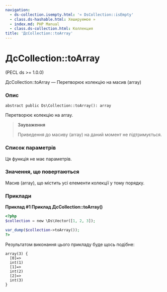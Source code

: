 ```yaml
---
navigation:
  - ds-collection.isempty.html: '« DsCollection::isEmpty'
  - class.ds-hashable.html: Хешируемое »
  - index.md: PHP Manual
  - class.ds-collection.html: Коллекция
title: 'ДсCollection::toArray'
---
```

# ДсCollection::toArray

(PECL ds >= 1.0.0)

ДсCollection::toArray — Перетворює колекцію на масив (array)

### Опис

```methodsynopsis
abstract public Ds\Collection::toArray(): array
```

Перетворює колекцію на array.

> **Зауваження**
> 
> Приведення до масиву (array) на даний момент не підтримується.

### Список параметрів

Ця функція не має параметрів.

### Значення, що повертаються

Масив (array), що містить усі елементи колекції у тому порядку.

### Приклади

**Приклад #1 Приклад **ДсCollection::toArray()****

```php
<?php
$collection = new \Ds\Vector([1, 2, 3]);

var_dump($collection->toArray());
?>
```

Результатом виконання цього прикладу буде щось подібне:

```
array(3) {
  [0]=>
  int(1)
  [1]=>
  int(2)
  [2]=>
  int(3)
}
```
